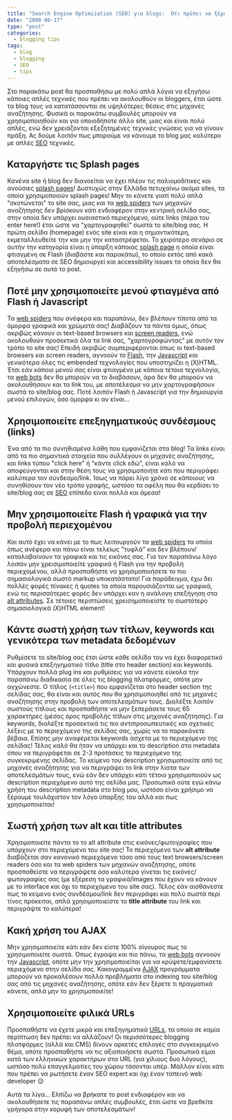 ```yaml
---
title: "Search Engine Optimization (SEO) για blogs:  Ότι πρέπει να ξέρετε και ντρεπόσασταν να ρωτήσετε"
date: "2008-06-17"
type: "post"
categories:
  - blogging tips
tags:
  - blog
  - blogging
  - SEO
  - tips
---
```


Στο παρακάτω post θα προσπαθήσω με πολύ απλά λόγια να εξηγήσω κάποιες απλές τεχνικές που πρέπει να ακολουθούν οι bloggers, έτσι ώστε τα blog τους να κατατάσσονται σε υψηλότερες θέσεις στις μηχανές αναζήτησης. Φυσικά οι παρακάτω συμβουλές μπορούν να χρησιμοποιηθούν και για οποιοδήποτε άλλο site, μιας και είναι πολύ απλές, ενώ δεν χρειάζονται εξεζητημένες τεχνικές γνώσεις για να γίνουν πράξη. Ας δούμε λοιπόν πως μπορούμε να κάνουμε το blog μας καλύτερο με απλές [SEO](http://en.wikipedia.org/wiki/Search_engine_optimization "SEO at Wiki") τεχνικές.

## Καταργήστε τις Splash pages

Κανένα site ή blog δεν διανοείται να έχει πλέον τις παλιομοδίτικες και ανούσιες [splash pages](http://en.wikipedia.org/wiki/Splash_page "Splash Pages at Wiki")! Δυστυχώς στην Ελλάδα πετυχαίνω ακόμα sites, τα οποία χρησιμοποιούν splash pages! Μην το κάνετε γιατί πολύ απλά "σκοτώνεται" το site σας, μιας και τα [web spiders](http://en.wikipedia.org/wiki/Web_crawler "Web spiders at Wiki") των μηχανών αναζήτησης δεν βρίσκουν κάτι ενδιαφέρον στην κεντρική σελίδα σας, στην οποία δεν υπάρχει ουσιαστικό περιεχόμενο, ούτε links (πέρα του enter here!) έτσι ώστε να "χαρτογραφηθεί" σωστά το site/blog σας. Η πρώτη σελίδα (homepage) ενός site είναι και η σημαντικότερη, εκμεταλλευθείτε την και μην την καταστρέφεται. Το χειρότερο σενάριο σε αυτήν την κατηγορία είναι η ύπαρξη κάποιας [splash page](http://en.wikipedia.org/wiki/Splash_page "Splash Pages at Wiki") η οποία είναι φτιαγμένη σε Flash (διαβάστε και παρακάτω), το οποίο εκτός από κακά αποτελέσματα σε SEO δημιουργεί και accessibility issues τα οποία δεν θα εξηγήσω σε αυτό το post.

## Ποτέ μην χρησιμοποιείτε μενού φτιαγμένα από Flash ή Javascript

Τα [web spiders](http://en.wikipedia.org/wiki/Web_crawler "Web spiders at Wiki") που ανέφερα και παραπάνω, δεν βλέπουν τίποτα από τα όμορφα γραφικά και χρώματα σας! Διαβάζουν τα πάντα όμως, όπως ακριβώς κάνουν οι text-based browsers και [screen readers](http://en.wikipedia.org/wiki/Screen_reader "Screen Readers at Wiki"), ενώ ακολουθούν προσεκτικά όλα τα link σας, "χαρτογραφώντας" με αυτόν τον τρόπο το site σας! Επειδή ακριβώς συμπεριφέρονται όπως οι text-based browsers και screen readers, αγνοούν το [Flash](http://www.adobe.com/products/flash/ "Adobe Flash Official page"), την [Javascript](http://en.wikipedia.org/wiki/Javascript "What is Javascript") και γενικότερα όλες τις embended τεχνολογίες που υποστηρίζει η (X)HTML. Έτσι εάν κάποιο μενού σας είναι φτιαγμένο με κάποια τέτοια τεχνολογία, τα [web bots](http://en.wikipedia.org/wiki/Web_crawler "What is a web bot") δεν θα μπορούν να το διαβάσουν, άρα δεν θα μπορούν να ακολουθήσουν και τα link του, με αποτέλεσμα να μην χαρτογραφήσουν σωστά το site/blog σας. Ποτέ λοιπόν Flash ή Javascript για την δημιουργία μενού επιλογών, όσο όμορφα κι αν είναι...

## Χρησιμοποιείτε επεξηγηματικούς συνδέσμους (links)

Ένα από τα πιο συνηθισμένα λάθη που εμφανίζεται στα blog! Τα links είναι από τα πιο σημαντικά στοιχεία που συλλέγουν οι μηχανές αναζήτησης, και links τύπου "click here" ή "κάντε click εδώ", είναι καλό να αποφεύγονται και στην θέση τους να χρησιμοποιήτε κάτι που περιγράφει καλύτερα τον σύνδεσμο/link. Ίσως να πάρει λίγο χρόνο σε κάποιους να συνηθίσουν τον νέο τρόπο γραφής, ωστόσο τα οφέλη που θα κερδίσει το site/blog σας σε [SEO](http://en.wikipedia.org/wiki/Search_engine_optimization "SEO at Wiki") επίπεδο είναι πολλά και άμεσα!

## Μην χρησιμοποιείτε Flash ή γραφικά για την προβολή περιεχομένου

Και αυτό έχει να κάνει με το πως λειτουργούν τα [web spiders](http://en.wikipedia.org/wiki/Web_crawler "Web spiders at Wiki") τα οποία όπως ανέφερα και πάνω είναι τελείως "τυφλά" και δεν βλέπουν/καταλαβαίνουν τα γραφικά και τις εικόνες σας. Για τον παραπάνω λόγο λοιπόν μην χρεισιμοποιείτε γραφικά ή Flash για την προβολή περιεχομένου, αλλά προσπαθήστε να χρησιμοποιήσετε το πιο σημασιολογικά σωστό markup υποκατάστατο! Για παράδειγμα, έχω δει πολλές φορές πίνακες ή quotes τα οποία παρουσιάζονται ως γραφικά, ενώ τις περισσότερες φορές δεν υπάρχει καν η ανάλογη επεξήγηση στα [alt attributes](http://en.wikipedia.org/wiki/Alt_attribute "Alt attributes at Wiki"). Σε τέτοιες περιπτώσεις χρεισημοποιείστε το σωστότερο σημασιολογικά (X)HTML element!

## Κάντε σωστή χρήση των τίτλων, keywords και γενικότερα των metadata δεδομένων

Ρυθμίσετε το site/blog σας έτσι ώστε κάθε σελίδα του να έχει διαφορετικό και φυσικά επεξηγηματικό τίτλο (title στο header section) και keywords. Υπάρχουν πολλά plug ins και ρυθμίσεις για να κάνετε εύκολα την παραπάνω διαδικασία σε όλες τις blogging πλατφόρμες, οπότε μην αγχώνεστε. Ο τίτλος (`<title>`) που εμφανίζεται στο header section της σελίδας σας, θα είναι και αυτός που θα χρησιμοποιηθεί από τις μηχανές αναζήτησης στην προβολή των αποτελεσμάτων τους. Διαλέξτε λοιπόν σωστούς τίτλους και προσπαθήστε να μην ξεπεράσετε τους 65 χαρακτήρες (μέσος όρος προβολής τίτλων στις μηχανές αναζήτησης). Για keywords, διαλέξτε προσεκτικά τις πιο αντιπροσωπευτικές και σχετικές λέξεις με το περιεχόμενο της σελίδας σας, χωρίς να το παρακάνετε βέβαια. Επίσης μην αναφέρεται keywords άσχετα με το περιεχόμενο της σελίδας! Τέλος καλό θα ήταν να υπάρχει και το description στα metadata όπου να περιγράφεται σε 2-3 προτάσεις το περιεχόμενο της συγκεκριμένης σελίδας. Το κείμενο του description χρησιμοποιείτε από τις μηχανές αναζήτησης για να περιγράψει το link στην λίστα των αποτελεσμάτων τους, ενώ εάν δεν υπάρχει κάτι τέτοιο χρησιμοποιούν ως description περιεχόμενο αυτό της σελίδα μας. Προσωπικά ούτε εγώ κάνω χρήση του description metadata στο blog μου, ωστόσο είναι χρήσιμο να ξέρουμε τουλάχιστον τον λόγο ύπαρξης του αλλά και πως χρησιμοποιείται!

## Σωστή χρήση των alt και title attributes

Χρησιμοποιείτε πάντα το το alt attribute στις εικόνες/φωτογραφίες που υπάρχουν στο περιεχόμενο του site σας! Το περιεχόμενο των **alt attribute** διαβάζεται σαν κανονικό περιεχόμενο τόσο από τους text browsers/screen readers όσο και τα web spiders των μηχανών αναζήτησης, οπότε προσπαθείστε να περιγράψετε όσο καλύτερα γίνεται τις εικόνες/φωτογραφίες σας (με εξέρεση τα γραφικά/images που έχουν να κάνουν με το interface και όχι το περιεχόμενο του site σας). Τέλος εάν αισθάνεστε πως το κείμενο ενός συνδέσμου/link δεν περιγράφει και πολύ σωστά περί τίνος πρόκειται, απλά χρησιμοποιείστε το **title attribute** του link και περιγράψτε το καλύτερα!

## Κακή χρήση του AJAX

Μην χρησιμοποιείτε κάτι εάν δεν είστε 100% σίγουρος πως το χρησιμοποιείτε σωστά. Όπως έγραψα και πιο πάνω, τα [web bots](http://en.wikipedia.org/wiki/Web_crawler "Web spiders at Wiki") αγνοούν την [Javascript](http://en.wikipedia.org/wiki/Javascript "What is Javascript"), οπότε μην την χρησιμοποιείται για να κρύψετε/εμφανίσετε περιεχόμενο στην σελίδα σας. Κακογραμμένα [AJAX](http://en.wikipedia.org/wiki/AJAX "AJAX") προγράμματα μπορούν να προκαλέσουν πολλά προβλήματα στο indexing του site/blog σας από τις μηχανές αναζήτησης, οπότε εάν δεν ξέρετε τι πραγματικά κάνετε, απλά μην το χρησιμοποιείτε!

## Χρησιμοποιείτε φιλικά URLs

Προσπαθήστε να έχετε μικρά και επεξηγηματικά [URLs](http://en.wikipedia.org/wiki/URL "What is URL"), τα οποία σε καμία περίπτωση δεν πρέπει να αλλάζουν! Οι περισσότερες blogging πλατφόρμες (αλλά και CMS) δίνουν αρκετές επιλογές στο συγκεκριμένο θέμα, οπότε προσπαθήστε να τις αξιοποιήσετε σωστά. Προσωπικά είμαι κατά των ελληνικών χαρακτήρων στα URL (για χίλιους δυο λόγους), ωστόσο πολύ επαγγελματίες του χώρου τάσονται υπέρ. Μάλλον είναι κάτι που πρέπει να ρωτήσετε έναν SEO expert και όχι έναν ταπεινό web developer 😉

Αυτά τα λίγα... Ελπίζω να βρήκατε το post ενδιαφέρον και να ακολουθήσετε τις παραπάνω απλές συμβουλές, έτσι ώστε να βρεθείτε γρήγορα στην κορυφή των αποτελεσμάτων!
